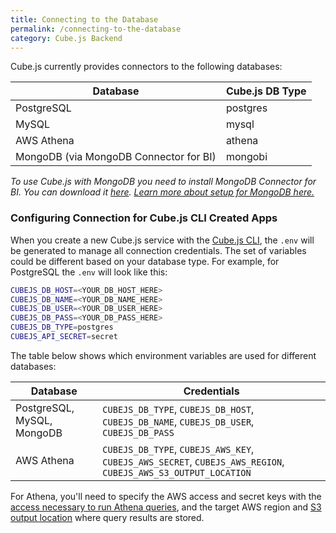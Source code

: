 ```yaml
---
title: Connecting to the Database
permalink: /connecting-to-the-database
category: Cube.js Backend
---
```


Cube.js currently provides connectors to the following databases:

| Database             | Cube.js DB Type |
| -------------------- |---------------- |
| PostgreSQL           | postgres      |
| MySQL                | mysql         |
| AWS Athena           | athena        |
| MongoDB (via MongoDB Connector for BI)           | mongobi        |


_To use Cube.js with MongoDB you need to install MongoDB Connector for BI. You
can download it [here](https://www.mongodb.com/download-center/bi-connector). [Learn more about setup for MongoDB
here.](https://statsbot.co/blog/building-mongodb-dashboard-using-node.js)_

### Configuring Connection for Cube.js CLI Created Apps

When you create a new Cube.js service with the [Cube.js CLI](using-the-cubejs-cli), the `.env` will be
generated to manage all connection credentials. The set of variables could be different based on your database type. For example, for PostgreSQL the `.env` will look like this:


```bash
CUBEJS_DB_HOST=<YOUR_DB_HOST_HERE>
CUBEJS_DB_NAME=<YOUR_DB_NAME_HERE>
CUBEJS_DB_USER=<YOUR_DB_USER_HERE>
CUBEJS_DB_PASS=<YOUR_DB_PASS_HERE>
CUBEJS_DB_TYPE=postgres
CUBEJS_API_SECRET=secret
```

The table below shows which environment variables are used for different databases:

| Database             | Credentials    |
| -------------------- |--------------- |
| PostgreSQL, MySQL, MongoDB    | `CUBEJS_DB_TYPE`, `CUBEJS_DB_HOST`, `CUBEJS_DB_NAME`, `CUBEJS_DB_USER`, `CUBEJS_DB_PASS` |
| AWS Athena           | `CUBEJS_DB_TYPE`, `CUBEJS_AWS_KEY`, `CUBEJS_AWS_SECRET`, `CUBEJS_AWS_REGION`, `CUBEJS_AWS_S3_OUTPUT_LOCATION` |

For Athena, you'll need to specify the AWS access and secret keys with the [access necessary to run Athena queries](https://docs.aws.amazon.com/athena/latest/ug/access.html), and the target AWS region and [S3 output location](https://docs.aws.amazon.com/athena/latest/ug/querying.html) where query results are stored.
